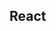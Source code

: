

<!-- Start src/components/layout/index.js -->

## React

<!-- End src/components/layout/index.js -->

